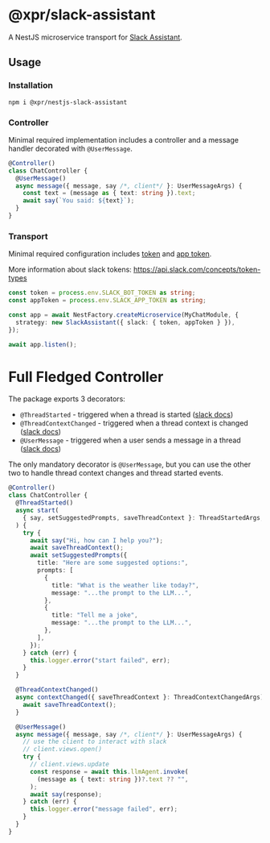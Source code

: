 # @xpr/slack-assistant

A NestJS microservice transport for
[Slack Assistant](https://github.com/slackapi/bolt-js/blob/main/src/Assistant.ts).

## Usage

### Installation

```shell
npm i @xpr/nestjs-slack-assistant
```

### Controller

Minimal required implementation includes a controller and a message handler
decorated with `@UserMessage`.

```typescript
@Controller()
class ChatController {
  @UserMessage()
  async message({ message, say /*, client*/ }: UserMessageArgs) {
    const text = (message as { text: string }).text;
    await say(`You said: ${text}`);
  }
}
```

### Transport

Minimal required configuration includes
[token](https://api.slack.com/concepts/token-types#bot) and
[app token](https://api.slack.com/concepts/token-types#app-level).

More information about slack tokens: https://api.slack.com/concepts/token-types

```typescript
const token = process.env.SLACK_BOT_TOKEN as string;
const appToken = process.env.SLACK_APP_TOKEN as string;

const app = await NestFactory.createMicroservice(MyChatModule, {
  strategy: new SlackAssistant({ slack: { token, appToken } }),
});

await app.listen();
```

# Full Fledged Controller

The package exports 3 decorators:

- `@ThreadStarted` - triggered when a thread is started
  ([slack docs](https://tools.slack.dev/bolt-js/concepts/ai-apps/#handling-new-thread))
- `@ThreadContextChanged` - triggered when a thread context is changed
  ([slack docs](https://tools.slack.dev/bolt-js/concepts/ai-apps/#handling-thread-context-changes))
- `@UserMessage` - triggered when a user sends a message in a thread
  ([slack docs](https://tools.slack.dev/bolt-js/concepts/ai-apps/#handling-user-messages))

The only mandatory decorator is `@UserMessage`, but you can use the other two to
handle thread context changes and thread started events.

```typescript
@Controller()
class ChatController {
  @ThreadStarted()
  async start(
    { say, setSuggestedPrompts, saveThreadContext }: ThreadStartedArgs,
  ) {
    try {
      await say("Hi, how can I help you?");
      await saveThreadContext();
      await setSuggestedPrompts({
        title: "Here are some suggested options:",
        prompts: [
          {
            title: "What is the weather like today?",
            message: "...the prompt to the LLM...",
          },
          {
            title: "Tell me a joke",
            message: "...the prompt to the LLM...",
          },
        ],
      });
    } catch (err) {
      this.logger.error("start failed", err);
    }
  }

  @ThreadContextChanged()
  async contextChanged({ saveThreadContext }: ThreadContextChangedArgs) {
    await saveThreadContext();
  }

  @UserMessage()
  async message({ message, say /*, client*/ }: UserMessageArgs) {
    // use the client to interact with slack
    // client.views.open()
    try {
      // client.views.update
      const response = await this.llmAgent.invoke(
        (message as { text: string })?.text ?? "",
      );
      await say(response);
    } catch (err) {
      this.logger.error("message failed", err);
    }
  }
}
```
